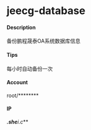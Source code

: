 # jeecg-database

#### Description
备份鹏程晟泰OA系统数据库信息

#### Tips
每小时自动备份一次

#### Account
root/********

#### IP
***.she****i.c***